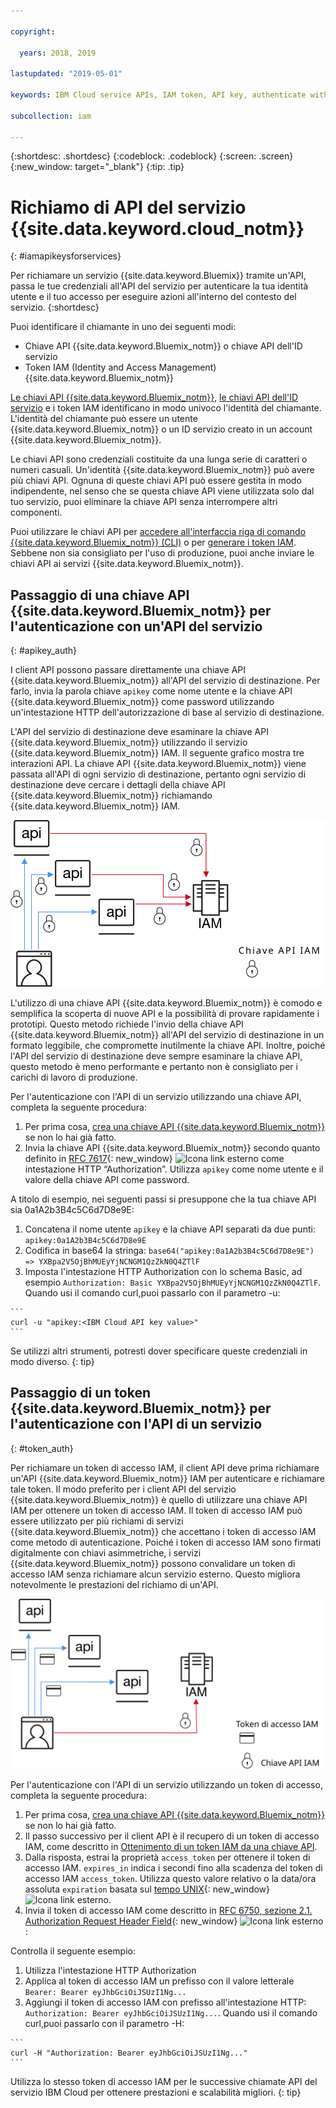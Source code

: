 ```yaml
---

copyright:

  years: 2018, 2019

lastupdated: "2019-05-01"

keywords: IBM Cloud service APIs, IAM token, API key, authenticate with service API

subcollection: iam

---
```


{:shortdesc: .shortdesc}
{:codeblock: .codeblock}
{:screen: .screen}
{:new_window: target="_blank"}
{:tip: .tip}

# Richiamo di API del servizio {{site.data.keyword.cloud_notm}}
{: #iamapikeysforservices}

Per richiamare un servizio {{site.data.keyword.Bluemix}} tramite un'API, passa le tue credenziali all'API del servizio per autenticare la tua identità utente e il tuo accesso per eseguire azioni all'interno del contesto del servizio.
{:shortdesc}

Puoi identificare il chiamante in uno dei seguenti modi:

* Chiave API {{site.data.keyword.Bluemix_notm}} o chiave API dell'ID servizio
* Token IAM (Identity and Access Management) {{site.data.keyword.Bluemix_notm}}

[Le chiavi API {{site.data.keyword.Bluemix_notm}}](/docs/iam?topic=iam-userapikey#userapikey), [le chiavi API dell'ID servizio](/docs/iam?topic=iam-serviceidapikeys#serviceidapikeys) e i token IAM identificano in modo univoco l'identità del chiamante.  L'identità del chiamante può essere un utente {{site.data.keyword.Bluemix_notm}} o un ID servizio creato in un account {{site.data.keyword.Bluemix_notm}}.

Le chiavi API sono credenziali costituite da una lunga serie di caratteri o numeri casuali. Un'identità {{site.data.keyword.Bluemix_notm}} può avere più chiavi API. Ognuna di queste chiavi API può essere gestita in modo indipendente, nel senso che se questa chiave API viene utilizzata solo dal tuo servizio, puoi eliminare la chiave API senza interrompere altri componenti.

Puoi utilizzare le chiavi API per [accedere all'interfaccia riga di comando {{site.data.keyword.Bluemix_notm}} (CLI)](/docs/cli/reference/ibmcloud?topic=cloud-cli-ibmcloud_cli#ibmcloud_login) o per [generare i token IAM](/docs/iam?topic=iam-iamtoken_from_apikey#iamtoken_from_apikey). Sebbene non sia consigliato per l'uso di produzione, puoi anche inviare le chiavi API ai servizi {{site.data.keyword.Bluemix_notm}}.

## Passaggio di una chiave API {{site.data.keyword.Bluemix_notm}} per l'autenticazione con un'API del servizio
{: #apikey_auth}

I client API possono passare direttamente una chiave API {{site.data.keyword.Bluemix_notm}} all'API del servizio di destinazione. Per farlo, invia la parola chiave `apikey` come nome utente e la chiave API {{site.data.keyword.Bluemix_notm}} come password utilizzando un'intestazione HTTP dell'autorizzazione di base al servizio di destinazione.

L'API del servizio di destinazione deve esaminare la chiave API {{site.data.keyword.Bluemix_notm}} utilizzando il servizio {{site.data.keyword.Bluemix_notm}} IAM. Il seguente grafico mostra tre interazioni API. La chiave API {{site.data.keyword.Bluemix_notm}} viene passata all'API di ogni servizio di destinazione, pertanto ogni servizio di destinazione deve cercare i dettagli della chiave API {{site.data.keyword.Bluemix_notm}} richiamando {{site.data.keyword.Bluemix_notm}} IAM.

![Autenticazione presso una API del servizio utilizzando una chiave API](images/APIkeyauth.svg "Passaggio di chiavi API ai servizi di destinazione che passano quindi la chiave API a IAM per convalidare le credenziali")

L'utilizzo di una chiave API {{site.data.keyword.Bluemix_notm}} è comodo e semplifica la scoperta di nuove API e la possibilità di provare rapidamente i prototipi. Questo metodo richiede l'invio della chiave API {{site.data.keyword.Bluemix_notm}} all'API del servizio di destinazione in un formato leggibile, che compromette inutilmente la chiave API. Inoltre, poiché l'API del servizio di destinazione deve sempre esaminare la chiave API, questo metodo è meno performante e pertanto non è consigliato per i carichi di lavoro di produzione.

Per l'autenticazione con l'API di un servizio utilizzando una chiave API, completa la seguente procedura:

  1. Per prima cosa, [crea una chiave API {{site.data.keyword.Bluemix_notm}}](/docs/iam?topic=iam-userapikey#create_user_key) se non lo hai già fatto.
  2. Invia la chiave API {{site.data.keyword.Bluemix_notm}} secondo quanto definito in [RFC 7617](https://tools.ietf.org/html/rfc7617){: new_window} ![Icona link esterno](../icons/launch-glyph.svg "Icona link esterno") come intestazione HTTP “Authorization”. Utilizza `apikey` come nome utente e il valore della chiave API come password.

A titolo di esempio, nei seguenti passi si presuppone che la tua chiave API sia 0a1A2b3B4c5C6d7D8e9E:

  1.	Concatena il nome utente `apikey` e la chiave API separati da due punti: `apikey:0a1A2b3B4c5C6d7D8e9E`
  2.	Codifica in base64 la stringa: `base64("apikey:0a1A2b3B4c5C6d7D8e9E") => YXBpa2V5OjBhMUEyYjNCNGM1QzZkN0Q4ZTlF`
  3.	Imposta l'intestazione HTTP Authorization con lo schema Basic, ad esempio `Authorization: Basic YXBpa2V5OjBhMUEyYjNCNGM1QzZkN0Q4ZTlF`. Quando usi il comando curl,puoi passarlo con il parametro -u:

    ```
    curl -u "apikey:<IBM Cloud API key value>"
    ```

  Se utilizzi altri strumenti, potresti dover specificare queste credenziali in modo diverso.
  {: tip}

## Passaggio di un token {{site.data.keyword.Bluemix_notm}} per l'autenticazione con l'API di un servizio
{: #token_auth}

Per richiamare un token di accesso IAM, il client API deve prima richiamare un'API {{site.data.keyword.Bluemix_notm}} IAM per autenticare e richiamare tale token. Il modo preferito per i client API del servizio {{site.data.keyword.Bluemix_notm}} è quello di utilizzare una chiave API IAM per ottenere un token di accesso IAM. Il token di accesso IAM può essere utilizzato per più richiami di servizi {{site.data.keyword.Bluemix_notm}} che accettano i token di accesso IAM come metodo di autenticazione. Poiché i token di accesso IAM sono firmati digitalmente con chiavi asimmetriche, i servizi {{site.data.keyword.Bluemix_notm}} possono convalidare un token di accesso IAM senza richiamare alcun servizio esterno. Questo migliora notevolmente le prestazioni del richiamo di un'API.

![Autenticazione presso una API del servizio utilizzando un token di accesso](images/tokenauth.svg "Richiamo di un token da IAM utilizzando una chiave API e passando il token di accesso ai servizi di destinazione per convalidare le credenziali")

Per l'autenticazione con l'API di un servizio utilizzando un token di accesso, completa la seguente procedura:

  1. Per prima cosa, [crea una chiave API {{site.data.keyword.Bluemix_notm}}](/docs/iam?topic=iam-userapikey#create_user_key) se non lo hai già fatto.
  2. Il passo successivo per il client API è il recupero di un token di accesso IAM, come descritto in [Ottenimento di un token IAM da una chiave API](/docs/iam?topic=iam-iamtoken_from_apikey#iamtoken_from_apikey).
  3. Dalla risposta, estrai la proprietà `access_token` per ottenere il token di accesso IAM. `expires_in` indica i secondi fino alla scadenza del token di accesso IAM `access_token`. Utilizza questo valore relativo o la data/ora assoluta `expiration` basata sul [tempo UNIX](https://en.wikipedia.org/wiki/Unix_time){: new_window} ![Icona link esterno](../icons/launch-glyph.svg "Icona link esterno").
  4. Invia il token di accesso IAM come descritto in [RFC 6750, sezione 2.1. Authorization Request Header Field](https://tools.ietf.org/html/rfc6750#page-5){: new_window} ![Icona link esterno](../icons/launch-glyph.svg "Icona link esterno"):

Controlla il seguente esempio:

  1.	Utilizza l'intestazione HTTP Authorization
  2.	Applica al token di accesso IAM un prefisso con il valore letterale `Bearer: Bearer eyJhbGciOiJSUzI1Ng...`
  3.	Aggiungi il token di accesso IAM con prefisso all'intestazione HTTP: `Authorization: Bearer eyJhbGciOiJSUzI1Ng...`. Quando usi il comando curl,puoi passarlo con il parametro -H:

    ```
    curl -H "Authorization: Bearer eyJhbGciOiJSUzI1Ng..."
    ```

  Utilizza lo stesso token di accesso IAM per le successive chiamate API del servizio IBM Cloud per ottenere prestazioni e scalabilità migliori.
  {: tip}
